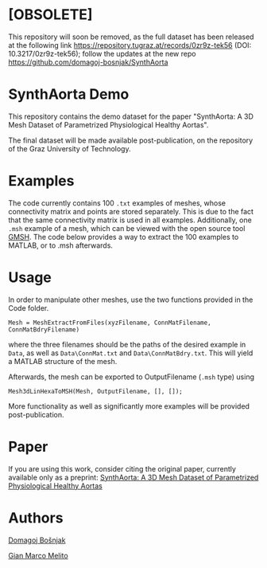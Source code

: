 # [OBSOLETE] 
This repository will soon be removed, as the full dataset has been released at the following link https://repository.tugraz.at/records/0zr9z-tek56 (DOI: 10.3217/0zr9z-tek56); follow the updates at the new repo https://github.com/domagoj-bosnjak/SynthAorta

# SynthAorta Demo
This repository contains the demo dataset for the paper "SynthAorta: A 3D Mesh Dataset of Parametrized Physiological Healthy Aortas".

The final dataset will be made available post-publication, on the repository of the Graz University of Technology.

# Examples
The code currently contains 100 `.txt` examples of meshes, whose connectivity matrix and points are stored separately. This is due to the fact that the same connectivity matrix is used in all examples. Additionally, one `.msh` example of a mesh, which can be viewed with the open source tool [GMSH](https://gmsh.info/). The code below provides a way to extract the 100 examples to MATLAB, or to .msh afterwards.

# Usage
In order to manipulate other meshes, use the two functions provided in the Code folder.

```
Mesh = MeshExtractFromFiles(xyzFilename, ConnMatFilename, ConnMatBdryFilename)
```
where the three filenames should be the paths of the desired example in `Data`, as well as `Data\ConnMat.txt` and `Data\ConnMatBdry.txt`. This will yield a MATLAB structure of the mesh.

Afterwards, the mesh can be exported to OutputFilename (`.msh` type) using
```
Mesh3dLinHexaToMSH(Mesh, OutputFilename, [], []);
```
More functionality as well as significantly more examples will be provided post-publication.

# Paper
If you are using this work, consider citing the original paper, currently available only as a preprint:
[SynthAorta: A 3D Mesh Dataset of Parametrized Physiological Healthy Aortas](https://arxiv.org/abs/2409.08635)

# Authors
[Domagoj Bošnjak](https://scholar.google.com/citations?user=cTvCvggAAAAJ&hl=en)

[Gian Marco Melito](https://scholar.google.at/citations?user=M_ktJ8QAAAAJ&hl=it)
